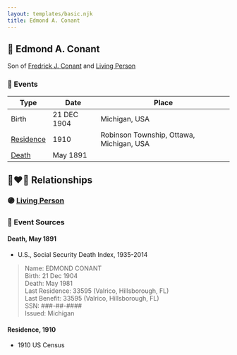 ```yaml
---
layout: templates/basic.njk
title: Edmond A. Conant
---
```

## 🔵 Edmond A. Conant

Son of [Fredrick J. Conant](/people/8/80092500) and [Living Person](/people/8/84331585)

### 📆 Events

Type | Date | Place
------ | ------ | ------
Birth | 21 DEC 1904 | Michigan, USA
[Residence](#event-8869e0c8-e51b-4f97-a67d-e370e489e965) | 1910 | Robinson Township, Ottawa, Michigan, USA
[Death](#event-74028e02-8b31-4f81-9fbb-c97c44457cfb) | May 1891 |

## 👩‍❤️‍👨 Relationships

### 🟣 [Living Person](/people/1/12865860)

### 📰 Event Sources

#### <a id="event-74028e02-8b31-4f81-9fbb-c97c44457cfb"></a> Death, May 1891
* U.S., Social Security Death Index, 1935-2014
>   
  > Name: EDMOND CONANT  
  > Birth: 21 Dec 1904  
  > Death: May 1981  
  > Last Residence: 33595 (Valrico, Hillsborough, FL)  
  > Last Benefit: 33595 (Valrico, Hillsborough, FL)  
  > SSN: ###-##-####  
  > Issued: Michigan

#### <a id="event-8869e0c8-e51b-4f97-a67d-e370e489e965"></a> Residence, 1910
* 1910 US Census
